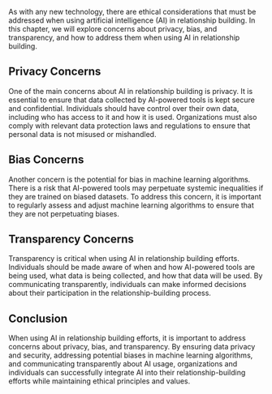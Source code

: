 
As with any new technology, there are ethical considerations that must be addressed when using artificial intelligence (AI) in relationship building. In this chapter, we will explore concerns about privacy, bias, and transparency, and how to address them when using AI in relationship building.

Privacy Concerns
----------------

One of the main concerns about AI in relationship building is privacy. It is essential to ensure that data collected by AI-powered tools is kept secure and confidential. Individuals should have control over their own data, including who has access to it and how it is used. Organizations must also comply with relevant data protection laws and regulations to ensure that personal data is not misused or mishandled.

Bias Concerns
-------------

Another concern is the potential for bias in machine learning algorithms. There is a risk that AI-powered tools may perpetuate systemic inequalities if they are trained on biased datasets. To address this concern, it is important to regularly assess and adjust machine learning algorithms to ensure that they are not perpetuating biases.

Transparency Concerns
---------------------

Transparency is critical when using AI in relationship building efforts. Individuals should be made aware of when and how AI-powered tools are being used, what data is being collected, and how that data will be used. By communicating transparently, individuals can make informed decisions about their participation in the relationship-building process.

Conclusion
----------

When using AI in relationship building efforts, it is important to address concerns about privacy, bias, and transparency. By ensuring data privacy and security, addressing potential biases in machine learning algorithms, and communicating transparently about AI usage, organizations and individuals can successfully integrate AI into their relationship-building efforts while maintaining ethical principles and values.

